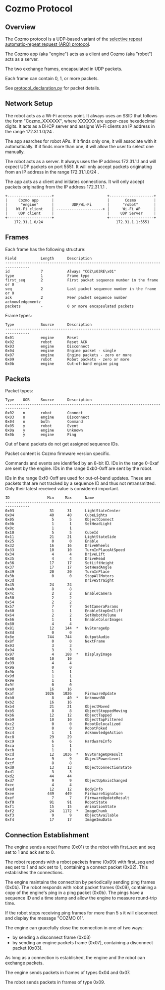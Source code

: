 Cozmo Protocol
==============


Overview
--------

The Cozmo protocol is a UDP-based variant of the
[selective repeat automatic-repeat request (ARQ) protocol](https://en.wikipedia.org/wiki/Selective_Repeat_ARQ).

The Cozmo app (aka "engine") acts as a client and Cozmo (aka "robot") acts as a server.

The two exchange frames, encapsulated in UDP packets.

Each frame can contain 0, 1, or more packets.

See [protocol_declaration.py](../pycozmo/protocol_declaration.py) for packet details.


Network Setup
-------------

The robot acts as a Wi-Fi access point. It always uses an SSID that follows the form "Cozmo_XXXXXX", where XXXXXX are
upper-case hexadecimal digits. It acts as a DHCP server and assigns Wi-Fi clients an IP address in the range
172.31.1.0/24 .

The app searches for robot APs. If it finds only one, it will associate with it automatically. If it finds more than
one, it will allow the user to select one manually.

The robot acts as a server. It always uses the IP address 172.31.1.1 and will expect UDP packets on port 5551.
It will only accept packets originating from an IP address in the range 172.31.1.0/24 .

The app acts as a client and initiates connections. It will only accept packets originating from the IP address
172.31.1.1 .

```
+--------------------+                        +--------------------+
|     Cozmo app      |                        |       Cozmo        |
|      "engine"      |        UDP/Wi-Fi       |      "robot"       |
|    Wi-Fi client    | ---------------------> |      Wi-Fi AP      |
|     UDP client     |                        |     UDP Server     |
+--------------------+                        +--------------------+
    172.31.1.0/24                                 172.31.1.1:5551
```


Frames
------

Each frame has the following structure:

```
Field           Length      Description
---------------------------------------------------------------------------------
id              7           Always "COZ\x03RE\x01"
type            1           Frame type
first_seq       2           First packet sequence number in the frame or 0
seq             2           Last packet sequence number in the frame or 0
ack             2           Peer packet sequence number acknowledgementz
packets         -           0 or more encapsulated packets
```

Frame types:

```
Type            Source      Description
---------------------------------------------------------------------------------
0x01            engine      Reset
0x02            robot       Reset ACK
0x03            engine      Disconnect
0x04            engine      Engine packet - single
0x07            engine      Engine packets - zero or more
0x09            robot       Robot packets - zero or more
0x0b            engine      Out-of-band engine ping
```


Packets
-------

Packet types:

```
Type    OOB     Source      Description
---------------------------------------------------------------------------------
0x02    n       robot       Connect
0x03    n       engine      Disconnect
0x04    n       both        Command
0x05    y       robot       Event
0x0a    y       engine      Unknown
0x0b    y       engine      Ping
```

Out of band packets do not get assigned sequence IDs.

Packet content is Cozmo firmware version specific.

Commands and events are identified by an 8-bit ID. IDs in the range 0-0xaf are sent by the engine. IDs in the range
0xb0-0xff are sent by the robot.

IDs in the range 0xf0-0xff are used for out-of-band updates. These are packets that are not tracked by a sequence ID
and thus not retransmitted. Only their latest received value is considered important. 

```
ID                 Min     Max      Name
---------------------------------------------------------------------------------
0x03	     	    31	    31		LightStateCenter              
0x04	     	    40	    40		CubeLights                    
0x05	     	     5	     5		ObjectConnect                 
0x0b	     	     1	     1		SetHeadLight                  
0x0c	     	     1	     1		                              
0x10	     	     5	     5		CubeId                        
0x11	     	    21	    21		LightStateSide                
0x25	     	     0	     0		Enable                        
0x32	     	    16	    16		DriveWheels                   
0x33	     	    10	    10		TurnInPlaceAtSpeed                   
0x34	     	     4	     4		DriveLift                     
0x35	     	     4	     4		DriveHead                     
0x36	     	    17	    17		SetLiftHeight                 
0x37	     	    17	    17		SetHeadAngle                  
0x39	     	    20	    20		TurnInPlace                 
0x3b	     	     0	     0		StopAllMotors
0x3d                                DriveStraight             
0x45	     	    24	    24		                              
0x4b	     	     8	     8		                              
0x4c	     	     2	     2		EnableCamera                  
0x50	     	     2	     2		                              
0x54	     	     2	     2		                              
0x57	     	     7	     7		SetCameraParams               
0x60	     	     1	     1		EnableStopOnCliff             
0x64	     	     2	     2		SetRobotVolume                
0x66	     	     1	     1		EnableColorImages             
0x80	     	     4	     4		                              
0x81	     	    12	   144	*	NvStorageOp                   
0x8d	     	     0	     0		                              
0x8e	     	   744	   744		OutputAudio                   
0x8f	     	     0	     0		NextFrame                     
0x93	     	     3	     3		                              
0x94	     	     3	     3		                              
0x97	     	     4	   188	*	DisplayImage                  
0x98	     	    10	    10		                              
0x99	     	     4	     4		                              
0x9a	     	     0	     0		                              
0x9b	     	     1	     1		                              
0x9d	     	     1	     1		                              
0x9e	     	     1	     1		                              
0x9f	     	     0	     0		                              
0xa0	     	    16	    16		                              
0xaf	     	  1026	  1026		FirmwareUpdate                
0xb0	     	     8	    40	*	UnknownB0                     
0xb2	     	    16	    16		                              
0xb4	     	    21	    21		ObjectMoved                   
0xb5	     	     8	     8		ObjectStoppedMoving           
0xb6	     	    12	    12		ObjectTapped                  
0xb9	     	    10	    10		ObjectTapFiltered             
0xc2	     	     0	     0		RobotDelocalized              
0xc3	     	     0	     0		RobotPoked                    
0xc4	     	     1	     1		AcknowledgeAction            
0xc8	     	    29	    29		                              
0xc9	     	     6	     6		HardwareInfo                  
0xca	     	     1	     1		                              
0xcb	     	     1	     1		                              
0xcd	     	    12	  1036	*	NvStorageOpResult             
0xce	     	     9	     9		ObjectPowerLevel              
0xcf	     	     8	     8		                              
0xd0	     	    13	    13		ObjectConnectionState         
0xd1	     	     3	     3		                              
0xd2	     	    44	    44		                              
0xd7	     	     9	     9		ObjectUpAxisChanged           
0xec	     	     4	     4		                              
0xed	     	    12	    12		BodyInfo                      
0xee	     	   449	   449		FirmwareSignature             
0xef	     	     7	     7		FirmwareUpdateResult          
0xf0	    	    91	    91		RobotState                    
0xf1	    	    15	    15		AnimationState                
0xf2	    	    24	  1172	*	ImageChunk                    
0xf3	    	     9	     9		ObjectAvailable               
0xf4	    	    17	    17		ImageImuData
```


Connection Establishment
------------------------

The engine sends a reset frame (0x01) to the robot with first_seq and seq set to 1 and ack set to 0.

The robot responds with a robot packets frame (0x09) with first_seq and seq set to 1 and ack set to 1, containing a
connect packet (0x02). This establishes the connections.

The engine maintains the connection by periodically sending ping frames (0x0b). The robot responds with robot packet
frames (0x09), containing a copy of the engine's ping in a ping packet (0x0b). The pings have a sequence ID and a time
stamp and allow the engine to measure round-trip time.

If the robot stops receiving ping frames for more than 5 s it will disconnect and display the message "COZMO 01".

The engine can gracefully close the connection in one of two ways:
- by sending a disconnect frame (0x03)
- by sending an engine packets frame (0x07), containing a disconnect packet (0x03).

As long as a connection is established, the engine and the robot can exchange packets.

The engine sends packets in frames of types 0x04 and 0x07.

The robot sends packets in frames of type 0x09.
